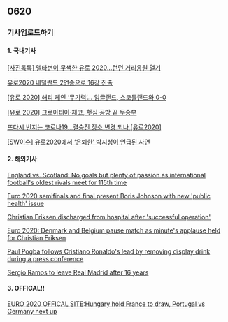 ## 0620
###  기사업로드하기
#### 1. 국내기사

[[사진톡톡] 델타변이 무색한 유로 2020…런던 거리응원 열기](https://www.mk.co.kr/news/world/view/2021/06/594057/)

[유로2020 네덜란드 2연승으로 16강 진출](https://www.donga.com/news/Sports/article/all/20210618/107510130/1)

[[유로 2020] 해리 케인 ‘무기력’… 잉글랜드, 스코틀랜드와 0-0](https://moneys.mt.co.kr/news/mwView.php?no=2021061908088091565)

[[유로 2020] 크로아티아·체코, 헛심 공방 끝 무승부](http://www.sporbiz.co.kr/news/articleView.html?idxno=527404)

[또다시 번지는 코로나19...결승전 장소 변경 되나 [유로2020]](https://www.msn.com/ko-kr/sports/soccer/%EB%98%90%EB%8B%A4%EC%8B%9C-%EB%B2%88%EC%A7%80%EB%8A%94-%EC%BD%94%EB%A1%9C%EB%82%9819%EA%B2%B0%EC%8A%B9%EC%A0%84-%EC%9E%A5%EC%86%8C-%EB%B3%80%EA%B2%BD-%EB%90%98%EB%82%98-%EC%9C%A0%EB%A1%9C2020/ar-AALdglp)

[[SW이슈] 유로2020에서 ‘은퇴한’ 박지성이 언급된 사연](http://m.sportsworldi.com/view/20210618508989)

>

#### 2. 해외기사

[England vs. Scotland: No goals but plenty of passion as international football's oldest rivals meet for 115th time](https://edition.cnn.com/2021/06/18/football/england-scotland-rivalry-euro-2020-spt-intl/index.html)

[Euro 2020 semifinals and final present Boris Johnson with new 'public health' issue](https://edition.cnn.com/2021/06/18/football/uefa-euro-2020-wembley-boris-johnson-update-spt-intl/index.html)

[Christian Eriksen discharged from hospital after 'successful operation'](https://edition.cnn.com/2021/06/18/football/christian-eriksen-denmark-discharged-hospital-spt-intl/index.html)

[Euro 2020: Denmark and Belgium pause match as minute's applause held for Christian Eriksen](https://edition.cnn.com/2021/06/17/football/denmark-belgium-christian-eriksen-tribute-euro-2020-spt-intl/index.html)

[Paul Pogba follows Cristiano Ronaldo's lead by removing display drink during a press conference](https://edition.cnn.com/2021/06/16/football/paul-pogba-cristiano-ronaldo-drinks-euro-2020-spt-intl/index.html)

[Sergio Ramos to leave Real Madrid after 16 years](https://edition.cnn.com/2021/06/16/football/sergio-ramos-real-madrid-exit-spt-intl/index.html)

>

#### 3. OFFICAL!!

[EURO 2020 OFFICAL SITE:Hungary hold France to draw, Portugal vs Germany next up](https://www.uefa.com/uefaeuro-2020/)

[]()